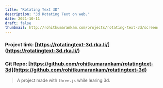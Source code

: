 ```yaml
---
title: "Rotating Text 3D"
description: "3d Rotating Text on web."
date: 2021-10-11
draft: false
thumbnail: http://rohitkumarankam.com/projects/rotating-text-3d/screenshot.webp
---
```


### Project link: [https://rotatingtext-3d.rka.li/](https://rotatingtext-3d.rka.li/)
### Git Repo: [https://github.com/rohitkumarankam/rotatingtext-3d](https://github.com/rohitkumarankam/rotatingtext-3d)


> A project made with `three.js` while learing 3d.